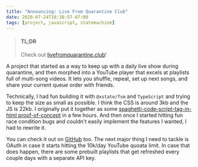 ```yaml
---
title: "Announcing: Live From Quarantine Club"
date: 2020-07-24T18:38:57-07:00
tags: [project, javascript, statemachine]
---
```


> #### TL;DR
>
> Check out [livefromquarantine.club](https://livefromquarantine.club)!

A project that started as a way to keep up with a daily live show during quarantine, and then morphed into a YouTube player that excels at playlists full of multi-song videos. It lets you shuffle, repeat, set up next songs, and share your current queue order with friends.

Technically, I had fun building it with `@xstate/fsm` and `TypeScript` and trying to keep the size as small as possible. I think the CSS is around 3kb and the JS is 22kb. I originally put it together as some [spaghetti-code-script-tag-in-html proof-of-concept](https://github.com/lukekarrys/livefromquarantine.club/tree/b594b2a66407d5b2390d48fc3c436602aec29540) in a few hours. And then once I started hitting fun race condition bugs and couldn't easily implement the features I wanted, I had to rewrite it.

<!-- more -->

You can check it out on [GitHub](https://github.com/lukekarrys/livefromquarantine.club) too. The next major thing I need to tackle is OAuth in case it starts hitting the 10k/day YouTube quoata limit. In case that does happen, there are some prebuilt playlists that get refreshed every couple days with a separate API key.
